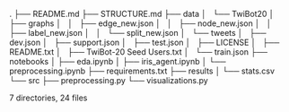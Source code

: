 .
├── README.md
├── STRUCTURE.md
├── data
│   └── TwiBot20
│       ├── graphs
│       │   ├── edge_new.json
│       │   ├── node_new.json
│       │   ├── label_new.json
│       │   └── split_new.json
│       └── tweets
│           ├── dev.json
│           ├── support.json
│           ├── test.json
│           ├── LICENSE
│           ├── README.txt
│           ├── TwiBot-20 Seed Users.txt
│           └── train.json
├── notebooks
│   ├── eda.ipynb
│   ├── iris_agent.ipynb
│   └── preprocessing.ipynb
├── requirements.txt
├── results
│   └── stats.csv
└── src
    ├── preprocessing.py
    └── visualizations.py

7 directories, 24 files
